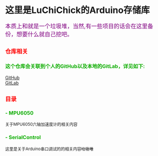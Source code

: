 # 这里是LuChiChick的Arduino存储库
<font color=purple size=4>本质上和就是一个垃圾堆，当然,有一些项目的话会在这里备份，想要什么就自己挖吧。</font>
## <font color=red size=4>仓库相关</font>
### <font color=read size=3> 这个仓库会关联到个人的GitHub以及本地的GitLab，详见如下:</font>
[GitHub](https://github.com/LuChiChick/Arduino)  
[GitLab](http://10.26.26.75/LuChiChick/Arduino)
## <font color=red size=4>目录</font>
### <font color=read size=3> - MPU6050</font>  
<font size=2>关于MPU6050六轴加速度计的相关内容</font>
### <font color=read size=3>- SerialControl</font>  
<font size=2>这里是关于Arduino串口调试的的相关内容~~垃圾堆~~</font>
